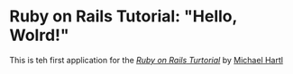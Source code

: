 # Ruby on Rails Tutorial: "Hello, Wolrd!"

This is teh first application for the
[*Ruby on Rails Turtorial*](http://www.railstutorial.org/)
by [Michael Hartl](http://www.michaelhartl.com)
